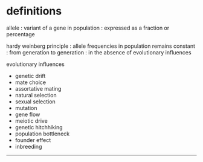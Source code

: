 


# definitions



allele
:	variant of a gene in population
:	expressed as a fraction or percentage

hardy weinberg principle
:	allele frequencies in population remains constant
:	from generation to generation
:	in the absence of evolutionary influences

evolutionary influences

+	genetic drift
+	mate choice
+	assortative mating
+	natural selection
+	sexual selection
+	mutation
+	gene flow
+	meiotic drive
+	genetic hitchhiking
+	population bottleneck
+	founder effect
+	inbreeding



---
